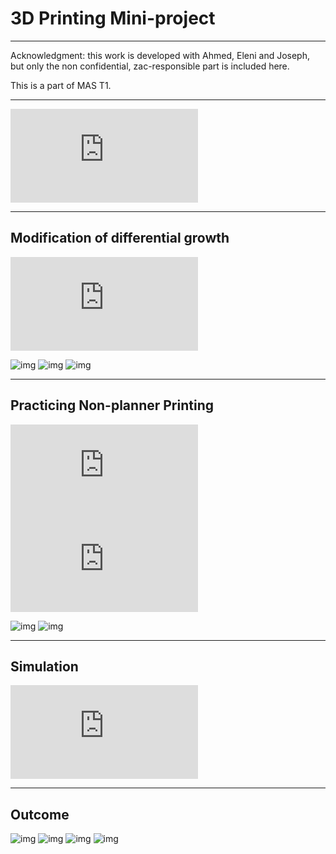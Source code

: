 # 3D Printing Mini-project

---

Acknowledgment: this work is developed with Ahmed, Eleni and Joseph, but only the non confidential, zac-responsible part is included here.

This is a part of MAS T1.

---

<iframe id="iframe" src="https://www.youtube.com/embed/DqFPPCkKF_8" title="YouTube video player" frameborder="0" allow="accelerometer; autoplay; clipboard-write; encrypted-media; gyroscope; picture-in-picture" allowfullscreen></iframe>


---

## Modification of differential growth


<iframe id="iframe" src="https://www.youtube.com/embed/MRMPK74k7F4" title="YouTube video player" frameborder="0" allow="accelerometer; autoplay; clipboard-write; encrypted-media; gyroscope; picture-in-picture" allowfullscreen></iframe>



![img](31_3DPrinting/31_3DPrinting_2023-05-04-20-35-19.png)
![img](31_3DPrinting/31_3DPrinting_2023-05-04-20-37-05.png)
![img](31_3DPrinting/31_3DPrinting_2023-05-04-20-37-09.png)




---

## Practicing Non-planner Printing

<iframe id="iframe" src="https://www.youtube.com/embed/1BaN435G0_I" title="YouTube video player" frameborder="0" allow="accelerometer; autoplay; clipboard-write; encrypted-media; gyroscope; picture-in-picture" allowfullscreen></iframe>

<iframe id="iframe" src="https://www.youtube.com/embed/Vdd_kuITz8M" title="YouTube video player" frameborder="0" allow="accelerometer; autoplay; clipboard-write; encrypted-media; gyroscope; picture-in-picture" allowfullscreen></iframe>


![img](31_3DPrinting/31_3DPrinting_2023-05-04-20-42-36.png)
![img](31_3DPrinting/31_3DPrinting_2023-05-04-20-42-43.png)


---

## Simulation
<iframe id="iframe" src="https://www.youtube.com/embed/rNUwREm2UeI" title="YouTube video player" frameborder="0" allow="accelerometer; autoplay; clipboard-write; encrypted-media; gyroscope; picture-in-picture" allowfullscreen></iframe>

---
## Outcome
![img](31_3DPrinting/31_3DPrinting_2023-05-04-20-37-13.png)
![img](31_3DPrinting/31_3DPrinting_2023-05-04-20-37-18.png)
![img](31_3DPrinting/31_3DPrinting_2023-05-04-20-37-23.png)
![img](31_3DPrinting/31_3DPrinting_2023-05-04-20-37-27.png)